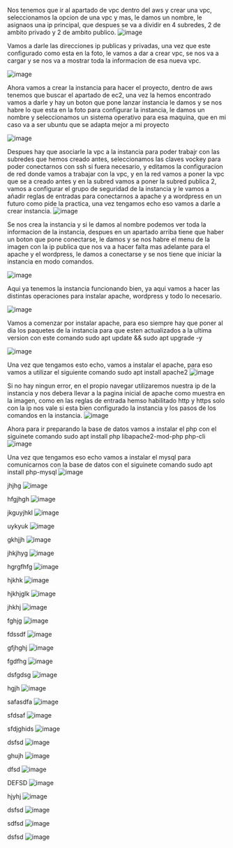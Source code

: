 Nos tenemos que ir al apartado de vpc dentro del aws y crear una vpc, seleccionamos la opcion de una vpc y mas, le damos un nombre, le asignaos una ip principal, que despues se va a dividir en 4 subredes, 2 de ambito privado y 2 de ambito publico.
![image](https://github.com/user-attachments/assets/68528a84-2339-4146-a26f-57a3a67566ce)

Vamos a darle las direcciones ip publicas y privadas, una vez que este configurado como esta en la foto, le vamos a dar a crear vpc, se nos va a cargar y se nos va a mostrar toda la informacion de esa nueva vpc.

![image](https://github.com/user-attachments/assets/caadff9a-2032-4db7-8a5c-c33157d09b30)

Ahora vamos a crear la instancia para hacer el proyecto, dentro de aws tenemos que buscar el apartado de ec2, una vez la hemos encontrado vamos a darle y hay un boton que pone lanzar instancia le damos y se nos habre lo que esta en la foto para configurar la instancia, le damos un nombre y seleccionamos un sistema operativo para esa maquina, que en mi caso va a ser ubuntu que se adapta mejor a mi proyecto

![image](https://github.com/user-attachments/assets/03934846-3b87-4ce0-a056-c0e4babf995c)

Despues hay que asociarle la vpc a la instancia para poder trabajr con las subredes que hemos creado antes, seleccionamos las claves vockey para poder conectarnos con ssh si fuera necesario, y editamos la configuracion de red donde vamos a trabajar con la vpc, y en la red vamos a poner la vpc que se a creado antes y en la subred vamos a poner la subred publica 2, vamos a configurar el grupo de seguridad de la instancia y le vamos a añadir reglas de entradas para conectarnos a apache y a wordpress en un futuro como pide la practica, una vez tengamos echo eso vamos a darle a crear instancia.
![image](https://github.com/user-attachments/assets/cfff8a8c-83d6-4274-99f2-70b5992cfbe8)


Se nos crea la instancia y si le damos al nombre podemos ver toda la informacion de la instancia, despues en un apartado arriba tiene que haber un boton que pone conectarse, le damos y se nos habre el menu de la imagen con la ip publica que nos va a hacer falta mas adelante para el apache y el wordpress, le damos a conectarse y se nos tiene que iniciar la instancia en modo comandos.

![image](https://github.com/user-attachments/assets/a2d1d1e4-1630-472c-be51-bac7a054f2fc)


Aqui ya tenemos la instancia funcionando bien, ya aqui vamos a hacer las distintas operaciones para instalar apache, wordpress y todo lo necesario.

![image](https://github.com/user-attachments/assets/6ba9b593-eaa6-4629-be5b-234534d69fef)


Vamos a comenzar por instalar apache, para eso siempre hay que poner al dia los paquetes de la instancia para que esten actualizados a la ultima version con este comando sudo apt update && sudo apt upgrade -y

![image](https://github.com/user-attachments/assets/8d480562-bbd8-4f1d-82d1-8c463399cae5)

Una vez que tengamos esto echo, vamos a instalar el apache, para eso vamos a utilizar el siguiente comando sudo apt install apache2
![image](https://github.com/user-attachments/assets/b04abec0-ce48-45bf-8105-14ade7b8b279)

Si no hay ningun error, en el propio navegar utilizaremos nuestra ip de la instancia y nos debera llevar a la pagina inicial de apache como muestra en la imagen, como en las reglas de entrada hemso habilitado http y https solo con la ip nos vale si esta bien configurado la instancia y los pasos de los comandos en la instancia.
![image](https://github.com/user-attachments/assets/4aac11c2-b3b6-4941-ba9d-8e8c2bfc4da7)

Ahora para ir preparando la base de datos vamos a instalar el php con el siguinete comando sudo apt install php libapache2-mod-php php-cli
![image](https://github.com/user-attachments/assets/78315f8e-17e3-41f5-bc99-6ed4c40d7b54)

Una vez que tengamos eso echo vamos a instalar el mysql para comunicarnos con la base de datos con el siguinete comando sudo apt install php-mysql
![image](https://github.com/user-attachments/assets/2427e4b3-62e9-4b24-acb5-eecfc8259c27)

jhjhg
![image](https://github.com/user-attachments/assets/a811038b-2900-4282-aeb7-6c2261077ba1)

hfgjhgh
![image](https://github.com/user-attachments/assets/6bd8e5dc-24c4-4e6f-b11a-7ce0e2bf3a0d)

jkguyjhkl
![image](https://github.com/user-attachments/assets/39e9ff00-2694-4ebb-8e60-711e8b0de77f)

uykyuk
![image](https://github.com/user-attachments/assets/ae3eb798-657e-4a86-8453-301d16ac9649)

gkhjjh
![image](https://github.com/user-attachments/assets/46a70e07-7179-445b-9382-40643b794b47)

jhkjhyg
![image](https://github.com/user-attachments/assets/3ccc3611-77b5-49f0-a847-f19917ad4ea5)

hgrgfhfg
![image](https://github.com/user-attachments/assets/c915487a-2176-4f0f-8981-f0270ccdce6e)

hjkhk
![image](https://github.com/user-attachments/assets/3fc57c5f-e045-4bee-8bdb-25ebe1b8a1bb)

hjkhjglk
![image](https://github.com/user-attachments/assets/4699ab6f-cdd4-41cd-8419-e51c98bee80c)

jhkhj
![image](https://github.com/user-attachments/assets/4f9d60f0-2d65-49e6-9881-f8b398ecce32)

fghjg
![image](https://github.com/user-attachments/assets/d4da6774-6c76-411d-81bf-7af2935fb713)

fdssdf
![image](https://github.com/user-attachments/assets/891ff086-57a2-4f1b-b5a6-2c9513ff87a9)

gfjhghj
![image](https://github.com/user-attachments/assets/4595aea7-3057-4c08-b155-d17f929c5b5d)

fgdfhg
![image](https://github.com/user-attachments/assets/91dda7bc-ac13-466c-868a-a4d8292ccd26)

dsfgdsg
![image](https://github.com/user-attachments/assets/b5319224-d99b-4ae9-8a63-4bcd7a564173)

hgjh
![image](https://github.com/user-attachments/assets/d9275226-3f2d-4e81-886c-be2751a52b6e)

safasdfa
![image](https://github.com/user-attachments/assets/e96f3991-a9bd-4977-a898-be2e8bebd506)

sfdsaf
![image](https://github.com/user-attachments/assets/76e10449-84e3-425d-b09d-a1848253fc89)

sfdjghids
![image](https://github.com/user-attachments/assets/805fa734-c10b-428b-a5d8-360b3db7f1fe)

dsfsd
![image](https://github.com/user-attachments/assets/b9a93b87-28d3-4152-9180-6c94db401f51)

ghujh
![image](https://github.com/user-attachments/assets/f820fb83-4898-4ea0-9b01-e43dfc04debc)

dfsd
![image](https://github.com/user-attachments/assets/89b6632f-675b-465d-a5dd-7ada9641bb92)

DEFSD
![image](https://github.com/user-attachments/assets/f9ed340b-72f8-4201-babb-fe61674ac545)

hjyhj
![image](https://github.com/user-attachments/assets/85220a83-7dd9-4fa7-b5a3-292af7243672)

dsfsd
![image](https://github.com/user-attachments/assets/44fc2325-0860-463d-822e-ffeb518ef7ef)

sdfsd
![image](https://github.com/user-attachments/assets/d0c8eb2e-9ca7-4b19-a430-86eefd8456e2)

dsfsd
![image](https://github.com/user-attachments/assets/a9848e68-cbbb-4e15-8361-e00d63e3c80c)

































